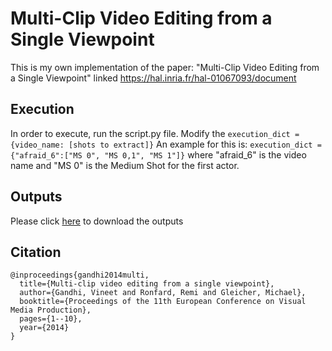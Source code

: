 # Multi-Clip Video Editing from a Single Viewpoint

This is my own implementation of the paper: "Multi-Clip Video Editing from a Single Viewpoint" linked https://hal.inria.fr/hal-01067093/document

## Execution

In order to execute, run the script.py file. Modify the ```execution_dict = {video_name: [shots to extract]}```
An example for this is: ```execution_dict = {"afraid_6":["MS 0", "MS 0,1", "MS 1"]}``` where "afraid_6" is the video name and "MS 0" is the Medium Shot for the first actor.

## Outputs

Please click [here](https://iiitaphyd-my.sharepoint.com/:f:/g/personal/pratikkumar_bulani_alumni_iiit_ac_in/EmZyofaSVsZGu6iBwHU-b9wB6NanqMEOiNFNYP9XCkzS5w?e=dVSfFf) to download the outputs

## Citation
```
@inproceedings{gandhi2014multi,
  title={Multi-clip video editing from a single viewpoint},
  author={Gandhi, Vineet and Ronfard, Remi and Gleicher, Michael},
  booktitle={Proceedings of the 11th European Conference on Visual Media Production},
  pages={1--10},
  year={2014}
}
```
